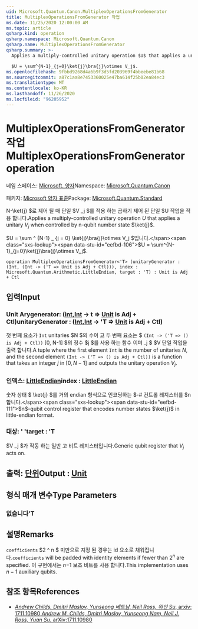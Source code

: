 ```yaml
---
uid: Microsoft.Quantum.Canon.MultiplexOperationsFromGenerator
title: MultiplexOperationsFromGenerator 작업
ms.date: 11/25/2020 12:00:00 AM
ms.topic: article
qsharp.kind: operation
qsharp.namespace: Microsoft.Quantum.Canon
qsharp.name: MultiplexOperationsFromGenerator
qsharp.summary: >-
  Applies a multiply-controlled unitary operation $U$ that applies a unitary $V_j$ when controlled by n-qubit number state $\ket{j}$.

  $U = \sum^{N-1}_{j=0}\ket{j}\bra{j}\otimes V_j$.
ms.openlocfilehash: 9fbbd9268d4a6b9f3d5fd203969f4bbeebe81b68
ms.sourcegitcommit: a87c1aa8e7453360025e47ba614f25b02ea84ec3
ms.translationtype: MT
ms.contentlocale: ko-KR
ms.lasthandoff: 11/26/2020
ms.locfileid: "96205952"
---
```

# <a name="multiplexoperationsfromgenerator-operation"></a><span data-ttu-id="eefbd-102">MultiplexOperationsFromGenerator 작업</span><span class="sxs-lookup"><span data-stu-id="eefbd-102">MultiplexOperationsFromGenerator operation</span></span>

<span data-ttu-id="eefbd-103">네임 스페이스: [Microsoft. 양자](xref:Microsoft.Quantum.Canon)</span><span class="sxs-lookup"><span data-stu-id="eefbd-103">Namespace: [Microsoft.Quantum.Canon](xref:Microsoft.Quantum.Canon)</span></span>

<span data-ttu-id="eefbd-104">패키지: [Microsoft 양자 표준](https://nuget.org/packages/Microsoft.Quantum.Standard)</span><span class="sxs-lookup"><span data-stu-id="eefbd-104">Package: [Microsoft.Quantum.Standard](https://nuget.org/packages/Microsoft.Quantum.Standard)</span></span>


<span data-ttu-id="eefbd-105">N-\ket{j} $로 제어 될 때 단일 $V _j $를 적용 하는 곱하기 제어 된 단일 $U 작업을 적용 합니다.</span><span class="sxs-lookup"><span data-stu-id="eefbd-105">Applies a multiply-controlled unitary operation $U$ that applies a unitary $V_j$ when controlled by n-qubit number state $\ket{j}$.</span></span>

<span data-ttu-id="eefbd-106">$U = \sum ^ {N-1} _ {j = 0} \ket{j}\bra{j}\otimes V_j $입니다.</span><span class="sxs-lookup"><span data-stu-id="eefbd-106">$U = \sum^{N-1}_{j=0}\ket{j}\bra{j}\otimes V_j$.</span></span>

```qsharp
operation MultiplexOperationsFromGenerator<'T> (unitaryGenerator : (Int, (Int -> ('T => Unit is Adj + Ctl))), index : Microsoft.Quantum.Arithmetic.LittleEndian, target : 'T) : Unit is Adj + Ctl
```


## <a name="input"></a><span data-ttu-id="eefbd-107">입력</span><span class="sxs-lookup"><span data-stu-id="eefbd-107">Input</span></span>

### <a name="unitarygenerator--intint---t--unit--is-adj--ctl"></a><span data-ttu-id="eefbd-108">Unit Arygenerator: ([int](xref:microsoft.quantum.lang-ref.int),[Int](xref:microsoft.quantum.lang-ref.int) -> t => [Unit](xref:microsoft.quantum.lang-ref.unit)  is Adj + Ctl)</span><span class="sxs-lookup"><span data-stu-id="eefbd-108">unitaryGenerator : ([Int](xref:microsoft.quantum.lang-ref.int),[Int](xref:microsoft.quantum.lang-ref.int) -> 'T => [Unit](xref:microsoft.quantum.lang-ref.unit)  is Adj + Ctl)</span></span>

<span data-ttu-id="eefbd-109">첫 번째 요소가 `Int` unitaries $N $의 수이 고 두 번째 요소는 $ `(Int -> ('T => () is Adj + Ctl))` [0, N-1] $의 정수 $j $를 사용 하는 함수 이며 _j $ $V 단일 작업을 출력 합니다.</span><span class="sxs-lookup"><span data-stu-id="eefbd-109">A tuple where the first element `Int` is the number of unitaries $N$, and the second element `(Int -> ('T => () is Adj + Ctl))` is a function that takes an integer $j$ in $[0,N-1]$ and outputs the unitary operation $V_j$.</span></span>


### <a name="index--littleendian"></a><span data-ttu-id="eefbd-110">인덱스: [LittleEndian](xref:Microsoft.Quantum.Arithmetic.LittleEndian)</span><span class="sxs-lookup"><span data-stu-id="eefbd-110">index : [LittleEndian](xref:Microsoft.Quantum.Arithmetic.LittleEndian)</span></span>

<span data-ttu-id="eefbd-111">숫자 상태 $ \ket{j} $를 거의 endian 형식으로 인코딩하는 $-# 컨트롤 레지스터를 $n 합니다.</span><span class="sxs-lookup"><span data-stu-id="eefbd-111">$n$-qubit control register that encodes number states $\ket{j}$ in little-endian format.</span></span>


### <a name="target--t"></a><span data-ttu-id="eefbd-112">대상: ' '</span><span class="sxs-lookup"><span data-stu-id="eefbd-112">target : 'T</span></span>

<span data-ttu-id="eefbd-113">$V _j $가 작동 하는 일반 고 비트 레지스터입니다.</span><span class="sxs-lookup"><span data-stu-id="eefbd-113">Generic qubit register that $V_j$ acts on.</span></span>



## <a name="output--unit"></a><span data-ttu-id="eefbd-114">출력: [단위](xref:microsoft.quantum.lang-ref.unit)</span><span class="sxs-lookup"><span data-stu-id="eefbd-114">Output : [Unit](xref:microsoft.quantum.lang-ref.unit)</span></span>



## <a name="type-parameters"></a><span data-ttu-id="eefbd-115">형식 매개 변수</span><span class="sxs-lookup"><span data-stu-id="eefbd-115">Type Parameters</span></span>

### <a name="t"></a><span data-ttu-id="eefbd-116">없습니다</span><span class="sxs-lookup"><span data-stu-id="eefbd-116">'T</span></span>



## <a name="remarks"></a><span data-ttu-id="eefbd-117">설명</span><span class="sxs-lookup"><span data-stu-id="eefbd-117">Remarks</span></span>

<span data-ttu-id="eefbd-118">`coefficients` $2 ^ n $ 미만으로 지정 된 경우는 id 요소로 채워집니다.</span><span class="sxs-lookup"><span data-stu-id="eefbd-118">`coefficients` will be padded with identity elements if fewer than $2^n$ are specified.</span></span> <span data-ttu-id="eefbd-119">이 구현에서는 $n-$1 보조 비트를 사용 합니다.</span><span class="sxs-lookup"><span data-stu-id="eefbd-119">This implementation uses $n-1$ auxiliary qubits.</span></span>

## <a name="references"></a><span data-ttu-id="eefbd-120">참조 항목</span><span class="sxs-lookup"><span data-stu-id="eefbd-120">References</span></span>

- [<span data-ttu-id="eefbd-121">*Andrew Childs, Dmitri Maslov, Yunseong 베트남, Neil Ross, 위안 Su*, arxiv: 1711.10980</span><span class="sxs-lookup"><span data-stu-id="eefbd-121"> *Andrew M. Childs, Dmitri Maslov, Yunseong Nam, Neil J. Ross, Yuan Su*, arXiv:1711.10980</span></span>](https://arxiv.org/abs/1711.10980)